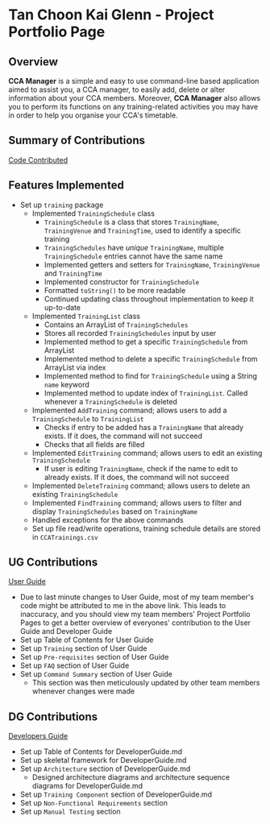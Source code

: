 # Tan Choon Kai Glenn - Project Portfolio Page

## Overview

**CCA Manager** is a simple and easy to use command-line based application aimed to assist you, a CCA manager, to easily add, delete or alter information about your
CCA members. Moreover, **CCA Manager** also allows you to perform its functions on any training-related activities
you may have in order to help you organise your CCA's timetable.

## Summary of Contributions

[Code Contributed](https://nus-cs2113-ay2122s1.github.io/tp-dashboard/?search=poppolette&sort=groupTitle&sortWithin=title&timeframe=commit&mergegroup=&groupSelect=groupByRepos&breakdown=true&checkedFileTypes=docs~functional-code~test-code~other&since=2021-09-25&tabOpen=true&tabType=authorship&tabAuthor=poppolette&tabRepo=AY2122S1-CS2113T-F12-4%2Ftp%5Bmaster%5D&authorshipIsMergeGroup=false&authorshipFileTypes=docs~functional-code~test-code&authorshipIsBinaryFileTypeChecked=false
)

## Features Implemented
* Set up `training` package
  * Implemented `TrainingSchedule` class
    * `TrainingSchedule` is a class that stores `TrainingName`, `TrainingVenue` and `TrainingTime`, used to identify a specific training
    * `TrainingSchedules` have _unique_ `TrainingName`, multiple `TrainingSchedule` entries cannot have the same name
    * Implemented getters and setters for `TrainingName`, `TrainingVenue` and `TrainingTime`
    * Implemented constructor for `TrainingSchedule`
    * Formatted `toString()` to be more readable
    * Continued updating class throughout implementation to keep it up-to-date
  * Implemented `TrainingList` class
    * Contains an ArrayList of `TrainingSchedules`
    * Stores all recorded `TrainingSchedules` input by user
    * Implemented method to get a specific `TrainingSchedule` from ArrayList
    * Implemented method to delete a specific `TrainingSchedule` from ArrayList via index
    * Implemented method to find for `TrainingSchedule` using a String `name` keyword
    * Implemented method to update index of `TrainingList`. Called whenever a `TrainingSchedule` is deleted
  * Implemented `AddTraining` command; allows users to add a `TrainingSchedule` to `TrainingList`
    * Checks if entry to be added has a `TrainingName` that already exists. If it does, the command will not succeed
    * Checks that all fields are filled
  * Implemented `EditTraining` command; allows users to edit an existing `TrainingSchedule`
    * If user is editing `TrainingName`, check if the name to edit to already exists. If it does, the command will not succeed
  * Implemented `DeleteTraining` command; allows users to delete an existing `TrainingSchedule`
  * Implemented `FindTraining` command; allows users to filter and display `TrainingSchedules` based on `TrainingName`
  * Handled exceptions for the above commands
  * Set up file read/write operations, training schedule details are stored in `CCATrainings.csv`


## UG Contributions
[User Guide](https://ay2122s1-cs2113t-f12-4.github.io/tp/UserGuide.html)
  * Due to last minute changes to User Guide, most of my team member's code might be attributed to me in the above link. This leads to inaccuracy, and you should view my team members' Project Portfolio Pages to get a better overview of everyones' contribution to the User Guide and Developer Guide
  * Set up Table of Contents for User Guide
  * Set up `Training` section of User Guide
  * Set up `Pre-requisites` section of User Guide
  * Set up `FAQ` section of User Guide
  * Set up `Command Summary` section of User Guide
    * This section was then meticulously updated by other team members whenever changes were made



## DG Contributions
[Developers Guide](https://ay2122s1-cs2113t-f12-4.github.io/tp/DeveloperGuide.html)
* Set up Table of Contents for DeveloperGuide.md
* Set up skeletal framework for DeveloperGuide.md
* Set up `Architecture` section of DeveloperGuide.md
  * Designed architecture diagrams and architecture sequence diagrams for DeveloperGuide.md
* Set up `Training Component` section of DeveloperGuide.md
* Set up `Non-Functional Requirements` section
* Set up `Manual Testing` section